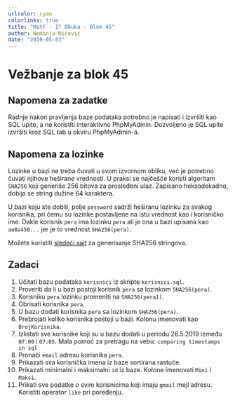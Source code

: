 ```yaml
---
urlcolor: cyan
colorlinks: true
title: "MatF - IT Obuka - Blok 45"
author: Nemanja Mićović
date: "2019-05-03"
---
```

# Vežbanje za blok 45

## Napomena za zadatke
Radnje nakon pravljenja baze podataka potrebno je napisati i izvršiti
kao SQL upite, a ne koristiti interaktivno PhpMyAdmin.
Dozvoljeno je SQL upite izvršiti kroz SQL tab u okviru PhpMyAdmin-a.

## Napomena za lozinke
Lozinke u bazi ne treba čuvati u svom izvornom obliku, već je potrebno čuvati
njihove heširane vrednosti. U praksi se najčešće koristi algoritam `SHA256` koji
generiše 256 bitova za prosleđeni ulaz. Zapisano heksadekadno, dobija se
string dužine 64 karaktera.

U bazi koju ste dobili, polje `password` sadrži heširanu lozinku za svakog korisnika,
pri čemu su lozinke postavljene na istu vrednost kao i korisničko ime. Dakle korisnik
`pera` ima lozinku `pera` ali je ona u bazi upisana kao `ae0a456...` jer je to
vrednost `SHA256(pera)`.

Možete koristiti [sledeći sajt](https://emn178.github.io/online-tools/sha256.html) za
generisanje SHA256 stringova.

## Zadaci
1. Učitati bazu podataka `korisnici` iz skripte `korisnici.sql`.
1. Proveriti da li u bazi postoji korisnik `pera` sa lozinkom `SHA256(pera)`.
1. Korisniku `pera` lozinku promeniti na `SHA256(pera1)`.
1. Obrisati korisnika `pera`.
1. U bazu dodati korisnika `pera` sa lozinkom `SHA256(pera)`.
1. Prebrojati koliko korisnika postoji u bazi. Kolonu imenovati kao `BrojKorisnika`.
1. Izlistati sve korisnike koji su u bazu dodati u periodu 26.5.2019 između `07:00` i `07:05`.
    Mala pomoć za pretragu na vebu: `comparing timestamps in sql`
1. Pronaći `email` adresu korisnika `pera`.
1. Prikazati sva korisnička imena iz baze sortirana rastuće.
1. Prikazati minimalni i maksimalni `id` iz baze. Kolone imenovati `Mini` i `Maksi`.
1. Prikati sve podatke o svim korisnicima koji imaju `gmail` mejl adresu. Koristiti operator `like` pri poređenju.
